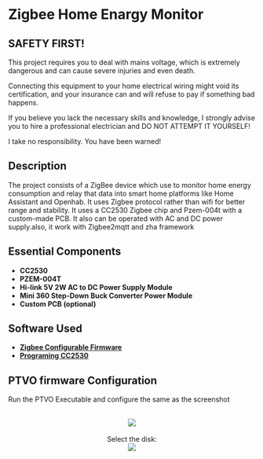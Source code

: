 <h1>Zigbee Home Enargy Monitor</h1> 

<h2>SAFETY FIRST!</h2>
This project requires you to deal with mains voltage, which is extremely dangerous and can cause severe injuries and even death.

Connecting this equipment to your home electrical wiring might void its certification, and your insurance can and will refuse to pay if something bad happens.

If you believe you lack the necessary skills and knowledge, I strongly advise you to hire a professional electrician and DO NOT ATTEMPT IT YOURSELF!

I take no responsibility. You have been warned!

<h2>Description</h2>
The project consists of a ZigBee device which use to monitor home energy consumption and relay that data into smart home platforms like Home Assistant and Openhab. It uses Zigbee protocol rather than wifi for better range and stability. It uses a CC2530 Zigbee chip and Pzem-004t with a custom-made PCB. It also can be operated with AC and DC power supply.also, it work with Zigbee2mqtt and zha framework 



<h2>Essential Components</h2>

- <b>CC2530</b> 
- <b>PZEM-004T</b>
- <b>Hi-link 5V 2W AC to DC Power Supply Module</b>
- <b>Mini 360 Step-Down Buck Converter Power Module</b>
- <b>Custom PCB (optional)</b>





<h2>Software  Used </h2>

- <b>[Zigbee Configurable Firmware](https://ptvo.info/zigbee-switch-configurable-firmware-v2-210/)</b>
- <b>[Programing CC2530](https://blog.boris-wach.de/permalink/265)</b>


 <h2>PTVO firmware Configuration </h2>

 Run the PTVO Executable and configure the same as the screenshot 

<p align="center">
 <br/>
<img src="https://github.com/delta010/Zigbee-Energy-Monitor/assets/29528880/5a0b0df7-fcdf-4106-926f-9a0a39c8d6a9" />
<br />
<br />
Select the disk:  <br/>
<img src="https://github.com/delta010/Zigbee-Energy-Monitor/assets/29528880/def497b7-8cd3-48a2-bcf2-04cbe828027e"/>
<br />
<br />


</p>

<!--
 ```diff
- text in red
+ text in green
! text in orange
# text in gray
@@ text in purple (and bold)@@
```
--!>
